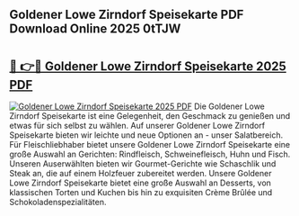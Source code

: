 ## Goldener Lowe Zirndorf Speisekarte PDF Download Online 2025 0tTJW

# <h2><a href="http://gc8qkr.nevu.top/?p=Goldener+Lowe+Zirndorf+Speisekarte">🔗 👉🔴 Goldener Lowe Zirndorf Speisekarte 2025 PDF</a></h2>

[![Goldener Lowe Zirndorf Speisekarte 2025 PDF](https://i.imgur.com/dBaPXMq.png)](http://gc8qkr.nevu.top/?p=Goldener+Lowe+Zirndorf+Speisekarte)
Die Goldener Lowe Zirndorf Speisekarte ist eine Gelegenheit, den Geschmack zu genießen und etwas für sich selbst zu wählen. Auf unserer Goldener Lowe Zirndorf Speisekarte bieten wir leichte und neue Optionen an - unser Salatbereich. Für Fleischliebhaber bietet unsere Goldener Lowe Zirndorf Speisekarte eine große Auswahl an Gerichten: Rindfleisch, Schweinefleisch, Huhn und Fisch. Unseren Auserwählten bieten wir Gourmet-Gerichte wie Schaschlik und Steak an, die auf einem Holzfeuer zubereitet werden. Unsere Goldener Lowe Zirndorf Speisekarte bietet eine große Auswahl an Desserts, von klassischen Torten und Kuchen bis hin zu exquisiten Crème Brûlée und Schokoladenspezialitäten.
